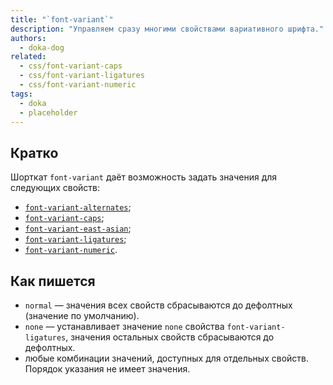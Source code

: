 ```yaml
---
title: "`font-variant`"
description: "Управляем сразу многими свойствами вариативного шрифта."
authors:
  - doka-dog
related:
  - css/font-variant-caps
  - css/font-variant-ligatures
  - css/font-variant-numeric
tags:
  - doka
  - placeholder
---
```


## Кратко

Шорткат `font-variant` даёт возможность задать значения для следующих свойств:

- [`font-variant-alternates`](/css/font-variant-alternates/);
- [`font-variant-caps`](/css/font-variant-caps/);
- [`font-variant-east-asian`](/css/font-variant-east-asian/);
- [`font-variant-ligatures`](/css/font-variant-ligatures/);
- [`font-variant-numeric`](/css/font-variant-numeric/).

## Как пишется

- `normal` — значения всех свойств сбрасываются до дефолтных (значение по умолчанию).
- `none` — устанавливает значение `none` свойства `font-variant-ligatures`, значения остальных свойств сбрасываются до дефолтных.
- любые комбинации значений, доступных для отдельных свойств. Порядок указания не имеет значения.
